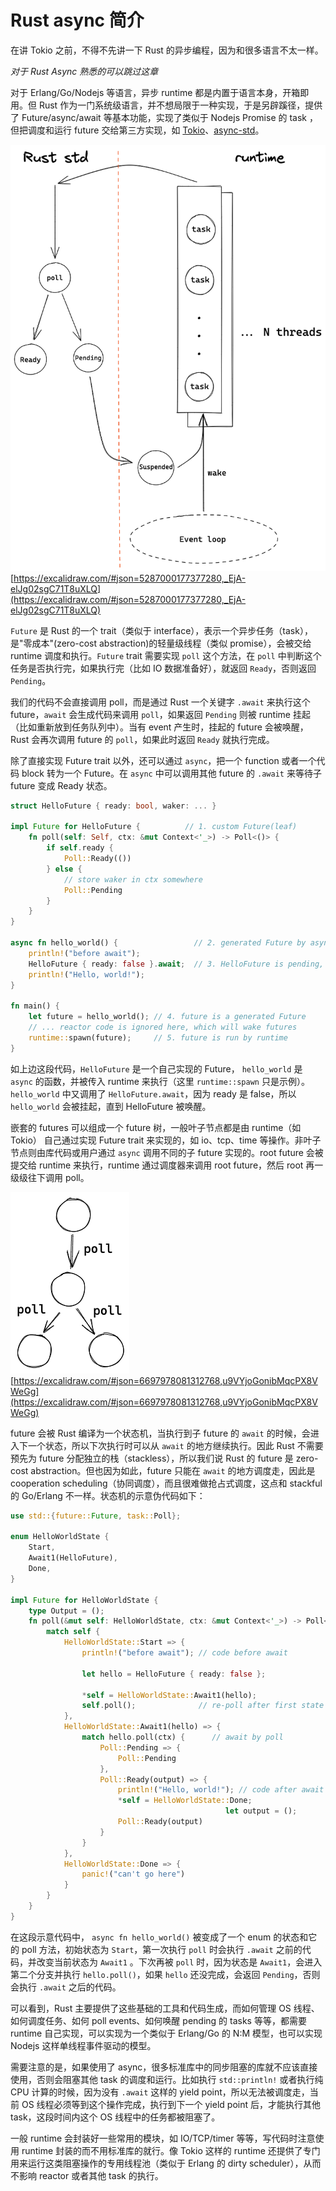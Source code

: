 # Rust async 简介

在讲 Tokio 之前，不得不先讲一下 Rust 的异步编程，因为和很多语言不太一样。

*对于 Rust Async 熟悉的可以跳过这章*

对于 Erlang/Go/Nodejs 等语言，异步 runtime 都是内置于语言本身，开箱即用。但 Rust 作为一门系统级语言，并不想局限于一种实现，于是另辟蹊径，提供了 Future/async/await 等基本功能，实现了类似于 Nodejs Promise 的 task ，但把调度和运行 future 交给第三方实现，如 [Tokio](https://github.com/tokio-rs/tokio)、[async-std](https://github.com/async-rs/async-std)。

![](./assets/01_rust_overview.png)
[https://excalidraw.com/#json=5287000177377280,_EjA-elJg02sgC71T8uXLQ](https://excalidraw.com/#json=5287000177377280,_EjA-elJg02sgC71T8uXLQ)

`Future` 是 Rust 的一个 trait（类似于 interface），表示一个异步任务（task），是"零成本"(zero-cost abstraction)的轻量级线程（类似 promise），会被交给 runtime 调度和执行。`Future` trait 需要实现 `poll` 这个方法，在 `poll`  中判断这个任务是否执行完，如果执行完（比如 IO 数据准备好），就返回 `Ready`，否则返回 `Pending`。

我们的代码不会直接调用 poll，而是通过 Rust 一个关键字  `.await` 来执行这个 future，`await` 会生成代码来调用 `poll`，如果返回 `Pending` 则被 runtime 挂起（比如重新放到任务队列中）。当有 event 产生时，挂起的 future 会被唤醒，Rust 会再次调用 future 的 `poll`，如果此时返回 `Ready` 就执行完成。

除了直接实现 Future trait 以外，还可以通过 `async`，把一个 function 或者一个代码 block 转为一个 Future。在 `async` 中可以调用其他 future 的 `.await` 来等待子 future 变成 Ready 状态。

```rust
struct HelloFuture { ready: bool, waker: ... }

impl Future for HelloFuture {          // 1. custom Future(leaf)
    fn poll(self: Self, ctx: &mut Context<'_>) -> Poll<()> {
        if self.ready {
            Poll::Ready(())
        } else {
            // store waker in ctx somewhere
            Poll::Pending
        }
    }
}

async fn hello_world() {                 // 2. generated Future by async
    println!("before await");
    HelloFuture { ready: false }.await;  // 3. HelloFuture is pending, then park
    println!("Hello, world!");
}

fn main() {
    let future = hello_world(); // 4. future is a generated Future
    // ... reactor code is ignored here, which will wake futures
    runtime::spawn(future);     // 5. future is run by runtime
}

```

如上边这段代码，`HelloFuture` 是一个自己实现的 Future， `hello_world` 是 `async` 的函数，并被传入 runtime 来执行（这里 `runtime::spawn` 只是示例）。`hello_world` 中又调用了 `HelloFuture.await`，因为 ready 是 false，所以 `hello_world` 会被挂起，直到 HelloFuture 被唤醒。

嵌套的 futures 可以组成一个 future 树，一般叶子节点都是由 runtime（如 Tokio） 自己通过实现 Future trait 来实现的，如 io、tcp、time 等操作。非叶子节点则由库代码或用户通过 `async` 调用不同的子 future 实现的。root future 会被提交给 runtime 来执行，runtime 通过调度器来调用 root future，然后 root 再一级级往下调用 poll。

![](./assets/01_future_tree.png)
[https://excalidraw.com/#json=6697978081312768,u9VYjoGonibMqcPX8VWeGg](https://excalidraw.com/#json=6697978081312768,u9VYjoGonibMqcPX8VWeGg)

future 会被 Rust 编译为一个状态机，当执行到子 future 的 `await` 的时候，会进入下一个状态，所以下次执行时可以从 `await` 的地方继续执行。因此 Rust 不需要预先为 future 分配独立的栈（stackless），所以我们说 Rust 的 future 是 zero-cost abstraction。但也因为如此，future 只能在 `await` 的地方调度走，因此是 cooperation scheduling（协同调度），而且很难做抢占式调度，这点和 stackful 的 Go/Erlang 不一样。状态机的示意伪代码如下：

```rust
use std::{future::Future, task::Poll};

enum HelloWorldState {
    Start,
    Await1(HelloFuture),
    Done,
}

impl Future for HelloWorldState {
    type Output = ();
    fn poll(&mut self: HelloWorldState, ctx: &mut Context<'_>) -> Poll<Output> {
        match self {
            HelloWorldState::Start => {
                println!("before await"); // code before await

                let hello = HelloFuture { ready: false };

                *self = HelloWorldState::Await1(hello);
                self.poll();              // re-poll after first state change
            },
            HelloWorldState::Await1(hello) => {
                match hello.poll(ctx) {      // await by poll
                    Poll::Pending => {
                        Poll::Pending
                    },
                    Poll::Ready(output) => {
                        println!("Hello, world!"); // code after await
                        *self = HelloWorldState::Done;
												let output = ();
                        Poll::Ready(output)
                    }
                }
            },
            HelloWorldState::Done => {
                panic!("can't go here")
            }
        }
    }
}
```

在这段示意代码中， `async fn hello_world()` 被变成了一个 enum 的状态和它的 poll 方法，初始状态为 `Start`，第一次执行 `poll` 时会执行 `.await` 之前的代码，并改变当前状态为 `Await1` 。下次再被 `poll` 时，因为状态是 `Await1`，会进入第二个分支并执行 `hello.poll()`，如果 `hello` 还没完成，会返回 `Pending`，否则会执行 `.await` 之后的代码。

可以看到，Rust 主要提供了这些基础的工具和代码生成，而如何管理 OS 线程、如何调度任务、如何 poll events、如何唤醒 pending 的 tasks 等等，都需要 runtime 自己实现，可以实现为一个类似于 Erlang/Go 的 N:M 模型，也可以实现 Nodejs 这样单线程事件驱动的模型。

需要注意的是，如果使用了 async，很多标准库中的同步阻塞的库就不应该直接使用，否则会阻塞其他 task 的调度和运行。比如执行 `std::println!` 或者执行纯 CPU 计算的时候，因为没有 `.await` 这样的 yield point，所以无法被调度走，当前 OS 线程必须等到这个操作完成，执行到下一个 yield point 后，才能执行其他 task，这段时间内这个 OS 线程中的任务都被阻塞了。

一般 runtime 会封装好一些常用的模块，如 IO/TCP/timer 等等，写代码时注意使用 runtime 封装的而不用标准库的就行。像 Tokio 这样的 runtime 还提供了专门用来运行这类阻塞操作的专用线程池（类似于 Erlang 的 dirty scheduler），从而不影响 reactor 或者其他 task 的执行。

